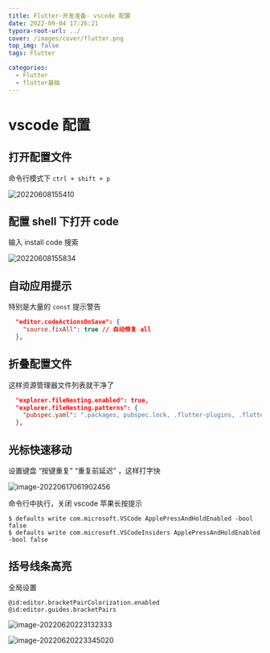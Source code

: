 ```yaml
---
title: Flutter-开发准备- vscode 配置
date: 2022-09-04 17:26:21
typora-root-url: ../
cover: /images/cover/flutter.png
top_img: false
tags: Flutter

categories:
  - Flutter
  - flutter基础
---
```


# vscode 配置

## 打开配置文件

命令行模式下 `ctrl + shift + p`

![20220608155410](/assets/20220608155410.png)

## 配置 shell 下打开 code

输入 install code 搜索

![20220608155834](/assets/20220608155834.png)

## 自动应用提示

特别是大量的 `const` 提示警告

```json
  "editor.codeActionsOnSave": {
    "source.fixAll": true // 自动修复 all
  },
```

## 折叠配置文件

这样资源管理器文件列表就干净了

```json
  "explorer.fileNesting.enabled": true,
  "explorer.fileNesting.patterns": {
    "pubspec.yaml": ".packages, pubspec.lock, .flutter-plugins, .flutter-plugins-dependencies, .metadata, analysis_options.yaml, dartdoc_options.yaml"
  },
```

## 光标快速移动

设置键盘 “按键重复” “重复前延迟” ，这样打字快

![image-20220617061902456](/assets/image-20220617061902456.png)

命令行中执行，关闭 vscode 苹果长按提示

```shell
$ defaults write com.microsoft.VSCode ApplePressAndHoldEnabled -bool false
$ defaults write com.microsoft.VSCodeInsiders ApplePressAndHoldEnabled -bool false
```

## 括号线条高亮

全局设置

```shell
@id:editor.bracketPairColorization.enabled @id:editor.guides.bracketPairs
```

![image-20220620223132333](/assets/image-20220620223132333.png)

![image-20220620223345020](/assets/image-20220620223345020.png)
